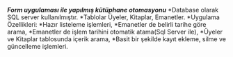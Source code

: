 ***Form uygulaması ile yapılmış kütüphane otomasyonu***
*Database olarak SQL server kullanılmıştır.
*Tablolar Üyeler, Kitaplar, Emanetler.
*Uygulama Özellikleri:
*Hazır listeleme işlemleri,
*Emanetler de belirli tarihe göre arama,
*Emanetler de işlem tarihini otomatik atama(Sql Server ile),
*Üyeler ve Kitaplar tablosunda içerik arama,
*Basit bir şekilde kayıt ekleme, silme ve güncelleme işlemleri.
